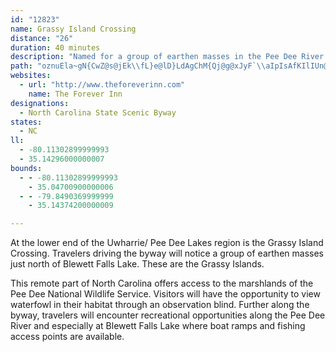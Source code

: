 ```yaml
---
id: "12823"
name: Grassy Island Crossing
distance: "26"
duration: 40 minutes
description: "Named for a group of earthen masses in the Pee Dee River north of Blewett Falls Lake, the byway travels through forests, swamps, farmland along the river."
path: "oznuEla~gN{CwZ@s@jEk\\fL}e@lD}LdAgChM{Qj@g@xJyF`\\aIpIsAfKIlIUn@Wx@k@zD{@pGdBnCR|B?~@SvFaCnRwE~Cq@`BOj@DpFzBr@P`AJdGKzKx@hIS`Hk@hBe@v@_@fN{KjGsGdBuDvC_FlDmE|A{CxAyDdBaAn\\gUbHmFdHw~@pAcIjEwTlFgq@|Lo`@dFkKrEaHbHaM`GgNl@yBGmAaAsDYwAMmB[oc@?mBXqBbAgCf@c@jFIbAQhAe@tToKhN{HbBkArAyAnDyF\\aANy@FsD?sEUeVEq@oAc~@gC{@or@kKmFOcFHiCCaCc@yCy@_QyFkO{BaCAcCRiB`@iYnO}Bv@yBXgDLus@XizAwMsCsN}D_a@EkBh@cH@}BO{Bu@gDYsB?oUOqAsBoIe@gDWgEBeJS}C}DcUeBgI_B_GqFsNsAcFgGi[_CoNo@{FwBuZoEcu@N_CnCeLhSsv@`[geAnAmCbA}@rAg@lEs@x@WrBaAx@y@pAyCzCsDh@{@hDwHt^mt@nCwEvAkBtQqShAoBh@wAnC{JxA_CvCgDb@a@hAk@~AMxRBzKm@bCA~a@`DrGx@vFdA|@?hAQlEoBlBq@pPkDzYaDhCKrAH~Bt@hDfBzCh@nBKpLeB|BGhQ~@hBXnAf@lEdClCl@rADxDMvA_@jAq@|@mAn@yAjGiWvJqVtKcRjVe^hMwTpHaR~@eBfEeF~@{AjKk[~Lan@hAuN`@yKBsCIoCU{By@iC_@s@gDsEeJiKiC_F"
websites:
  - url: "http://www.theforeverinn.com"
    name: The Forever Inn
designations:
  - North Carolina State Scenic Byway
states:
  - NC
ll:
  - -80.11302899999993
  - 35.14296000000007
bounds:
  - - -80.11302899999993
    - 35.04700900000006
  - - -79.8490369999999
    - 35.14374200000009

---
```


<p>At the lower end of the Uwharrie/ Pee Dee Lakes region is the
Grassy Island Crossing. Travelers driving the byway will notice a
group of earthen masses just north of Blewett Falls Lake. These are
the Grassy Islands.</p>
<p>This remote part of North Carolina offers access to the
marshlands of the Pee Dee National Wildlife Service. Visitors will
have the opportunity to view waterfowl in their habitat through an
observation blind. Further along the byway, travelers will
encounter recreational opportunities along the Pee Dee River and
especially at Blewett Falls Lake where boat ramps and fishing
access points are available.</p>
